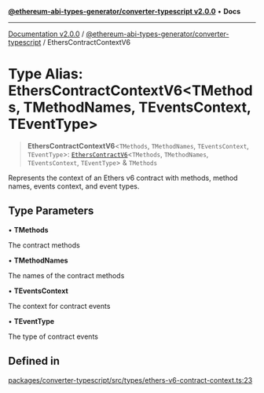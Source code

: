 [**@ethereum-abi-types-generator/converter-typescript v2.0.0**](../README.md) • **Docs**

***

[Documentation v2.0.0](../../../packages.md) / [@ethereum-abi-types-generator/converter-typescript](../README.md) / EthersContractContextV6

# Type Alias: EthersContractContextV6\<TMethods, TMethodNames, TEventsContext, TEventType\>

> **EthersContractContextV6**\<`TMethods`, `TMethodNames`, `TEventsContext`, `TEventType`\>: [`EthersContractV6`](../interfaces/EthersContractV6.md)\<`TMethods`, `TMethodNames`, `TEventsContext`, `TEventType`\> & `TMethods`

Represents the context of an Ethers v6 contract with methods, method names, events context, and event types.

## Type Parameters

• **TMethods**

The contract methods

• **TMethodNames**

The names of the contract methods

• **TEventsContext**

The context for contract events

• **TEventType**

The type of contract events

## Defined in

[packages/converter-typescript/src/types/ethers-v6-contract-context.ts:23](https://github.com/niZmosis/ethereum-abi-types-generator/blob/8be0c174f1ad191b06c4413881733fc6912573c5/packages/converter-typescript/src/types/ethers-v6-contract-context.ts#L23)
